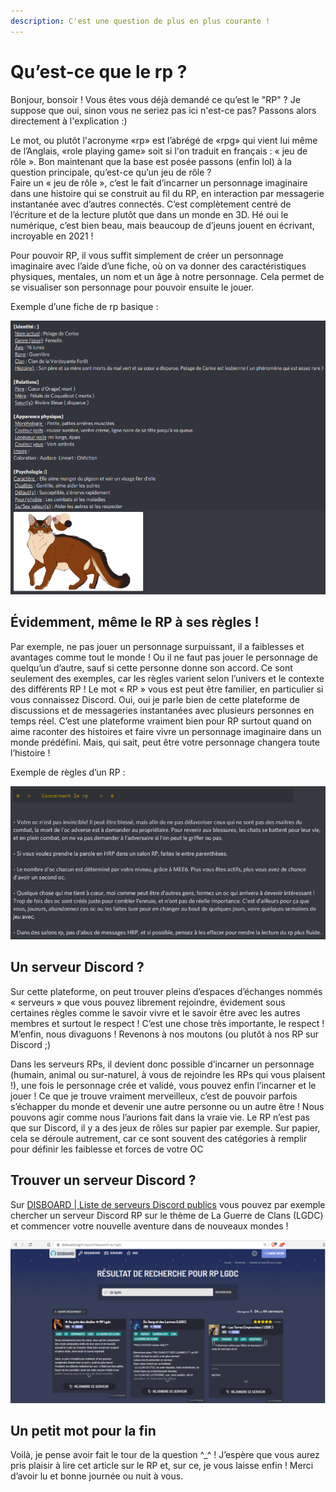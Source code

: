 ```yaml
---
description: C'est une question de plus en plus courante !
---
```


# Qu’est-ce que le rp ?

Bonjour, bonsoir ! Vous êtes vous déjà demandé ce qu’est le "RP" ? Je suppose que oui, sinon vous ne seriez pas ici n'est-ce pas? Passons alors directement à l'explication :)

Le mot, ou plutôt l'acronyme «rp» est l’abrégé de «rpg» qui vient lui même de l’Anglais, «role playing game» soit si l'on traduit en français : « jeu de rôle ». Bon maintenant que la base est posée passons (enfin lol) à la question principale, qu’est-ce qu’un jeu de rôle ?\
Faire un « jeu de rôle », c’est le fait d’incarner un personnage imaginaire dans une histoire qui se construit au fil du RP, en interaction par messagerie instantanée avec d’autres connectés. C’est complètement centré de l’écriture et de la lecture plutôt que dans un monde en 3D. Hé oui le numérique, c’est bien beau, mais beaucoup de d’jeuns jouent en écrivant, incroyable en 2021 !

Pour pouvoir RP, il vous suffit simplement de créer un personnage imaginaire avec l’aide d’une fiche, où on va donner des caractéristiques physiques, mentales, un nom et un âge à notre personnage. Cela permet de se visualiser son personnage pour pouvoir ensuite le jouer.

Exemple d’une fiche de rp basique :

![](../.gitbook/assets/image.png)

## Évidemment, même le RP à ses règles ! <a href="#52e0" id="52e0"></a>

Par exemple, ne pas jouer un personnage surpuissant, il a faiblesses et avantages comme tout le monde ! Ou il ne faut pas jouer le personnage de quelqu’un d’autre, sauf si cette personne donne son accord. Ce sont seulement des exemples, car les règles varient selon l’univers et le contexte des différents RP ! Le mot « RP » vous est peut être familier, en particulier si vous connaissez Discord. Oui, oui je parle bien de cette plateforme de discussions et de messageries instantanées avec plusieurs personnes en temps réel. C’est une plateforme vraiment bien pour RP surtout quand on aime raconter des histoires et faire vivre un personnage imaginaire dans un monde prédéfini. Mais, qui sait, peut être votre personnage changera toute l’histoire !

Exemple de règles d’un RP :

![](<../.gitbook/assets/image (1).png>)

## Un serveur Discord ? <a href="#0aff" id="0aff"></a>

Sur cette plateforme, on peut trouver pleins d’espaces d’échanges nommés « serveurs » que vous pouvez librement rejoindre, évidement sous certaines règles comme le savoir vivre et le savoir être avec les autres membres et surtout le respect ! C’est une chose très importante, le respect ! M’enfin, nous divaguons ! Revenons à nos moutons (ou plutôt à nos RP sur Discord ;)

Dans les serveurs RPs, il devient donc possible d’incarner un personnage (humain, animal ou sur-naturel, à vous de rejoindre les RPs qui vous plaisent !), une fois le personnage crée et validé, vous pouvez enfin l’incarner et le jouer ! Ce que je trouve vraiment merveilleux, c’est de pouvoir parfois s’échapper du monde et devenir une autre personne ou un autre être ! Nous pouvons agir comme nous l’aurions fait dans la vraie vie. Le RP n’est pas que sur Discord, il y a des jeux de rôles sur papier par exemple. Sur papier, cela se déroule autrement, car ce sont souvent des catégories à remplir pour définir les faiblesse et forces de votre OC

## Trouver un serveur Discord ? <a href="#4e94" id="4e94"></a>

Sur [DISBOARD | Liste de serveurs Discord publics](https://disboard.org/fr) vous pouvez par exemple chercher un serveur Discord RP sur le thème de La Guerre de Clans (LGDC) et commencer votre nouvelle aventure dans de nouveaux mondes !

![](<../.gitbook/assets/image (15).png>)

## Un petit mot pour la fin <a href="#774c" id="774c"></a>

Voilà, je pense avoir fait le tour de la question ^\_^ ! J’espère que vous aurez pris plaisir à lire cet article sur le RP et, sur ce, je vous laisse enfin ! Merci d’avoir lu et bonne journée ou nuit à vous.
